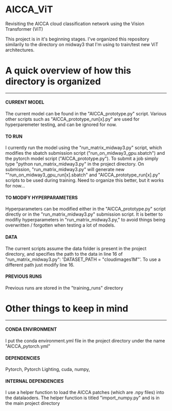 # AICCA_ViT
Revisiting the AICCA cloud classification network using the Vision Transformer (ViT)

This project is in it's beginning stages. I've organized this repository similarily to the directory on midway3 that I'm using to train/test new ViT architectures.


# A quick overview of how this directory is organized
---------------------------------------------------
#### CURRENT MODEL
The current model can be found in the "AICCA_prototype.py" script. Various other scripts such as "AICCA_prototype_run[x].py" are used for hyperparemeter testing, and can be ignored for now.

#### TO RUN
I currently run the model using the "run_matrix_midway3.py" script, which modifies the sbatch submission script ("run_on_midway3_gpu.sbatch") and the pytorch model script ("AICCA_prototype.py"). To submit a job simply type "python run_matrix_midway3.py" in the project directory. On submission, "run_matrix_midway3.py" will generate new ""run_on_midway3_gpu_run[x].sbatch" and "AICCA_prototype_run[x].py" scripts to be used during training. Need to organize this better, but it works for now...

#### TO MODIFY HYPERPARAMETERS
Hyperparameters can be modified either in the "AICCA_prototype.py" script directly or in the "run_matrix_midway3.py" submission script. It is better to modifiy hyperparameters in "run_matrix_midway3.py," to avoid things being overwritten / forgotten when testing a lot of models.

#### DATA
The current scripts assume the data folder is present in the project directory, and specifies the path to the data in line 16 of "run_matrix_midway3.py": 'DATASET_PATH = "cloudimages1M"'. To use a different path just modify line 16.

#### PREVIOUS RUNS
Previous runs are stored in the "training_runs" directory



# Other things to keep in mind
----------------------------
#### CONDA ENVIRONMENT
I put the conda environment.yml file in the project directory under the name "AICCA_pytorch.yml"
#### DEPENDENCIES
Pytorch, Pytorch Lighting, cuda, numpy, 
#### INTERNAL DEPENDENCIES
I use a helper function to load the AICCA patches (which are .npy files) into the datalaoders. The helper function is titled "import_numpy.py" and is in the main project directory

